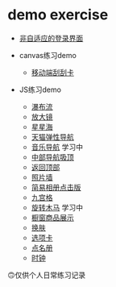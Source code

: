 # demo exercise


* [非自适应的登录界面](https://lulu-s.github.io/demo/login/login.html)  

* canvas练习demo
  * [移动端刮刮卡](https://lulu-s.github.io/demo/canvas-demo/scrape-card)

* JS练习demo
  * [瀑布流](https://lulu-s.github.io/demo/js-demo/waterFall/upgrades)
  * [放大镜](https://lulu-s.github.io/demo/js-demo/magnifyingGlass)
  * [星星海](https://lulu-s.github.io/demo/js-demo/starry)
  * [天猫弹性导航](https://lulu-s.github.io/demo/js-demo/nav/elasticity)
  * [音乐导航](https://lulu-s.github.io/demo/js-demo/nav/music) 学习中
  * [中部导航吸顶](https://lulu-s.github.io/demo/js-demo/nav/ceiling)
  * [返回顶部](https://lulu-s.github.io/demo/js-demo/returnTop)
  * [照片墙](https://lulu-s.github.io/demo/js-demo/photos/photoWall)
  * [简易相册点击版](https://lulu-s.github.io/demo/js-demo/photos/photoalbum1)
  * [九宫格](https://lulu-s.github.io/demo/js-demo/sudoku)
  * [旋转木马](https://lulu-s.github.io/demo/js-demo/whirligig) 学习中
  * [橱窗商品展示](https://lulu-s.github.io/demo/js-demo/progressBar/windowDisplay)
  * [换肤](https://lulu-s.github.io/demo/js-demo/skinPeeler/background.html)
  * [选项卡](https://lulu-s.github.io/demo/js-demo/tab)
  * [点名册](https://lulu-s.github.io/demo/js-demo/timer/rollBook.html)
  * [时钟](https://lulu-s.github.io/demo/js-demo/timer/clock.html)





🙃仅供个人日常练习记录
